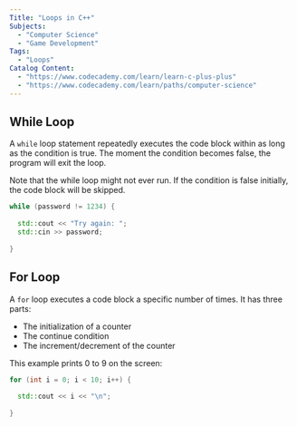 ```yaml
---
Title: "Loops in C++"
Subjects:
  - "Computer Science"
  - "Game Development"
Tags: 
  - "Loops"
Catalog Content:
  - "https://www.codecademy.com/learn/learn-c-plus-plus"
  - "https://www.codecademy.com/learn/paths/computer-science"
---
```


## While Loop

A `while` loop statement repeatedly executes the code block within as long as the condition is true. The moment the condition becomes false, the program will exit the loop.

Note that the while loop might not ever run. If the condition is false initially, the code block will be skipped.

```cpp
while (password != 1234) {
 
  std::cout << "Try again: ";
  std::cin >> password;
 
}
```

## For Loop

A `for` loop executes a code block a specific number of times. It has three parts:

- The initialization of a counter
- The continue condition
- The increment/decrement of the counter

This example prints 0 to 9 on the screen:

```cpp
for (int i = 0; i < 10; i++) {
  
  std::cout << i << "\n";
  
}
```
